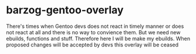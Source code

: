 # barzog-gentoo-overlay
There's times when Gentoo devs does not react in timely manner or does not react at all and there is no way to convience them. But we need new ebuilds, functions and stuff. Therefore here I will be make my ebuilds. When proposed changes will be accepted by devs this overlay will be ceased
